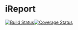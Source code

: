 # iReport
[![Build Status](https://travis-ci.org/ekwaro/iReport.svg?branch=challenge2)](https://travis-ci.org/ekwaro/iReport)[![Coverage Status](https://coveralls.io/repos/github/ekwaro/iReport/badge.svg)](https://coveralls.io/github/ekwaro/iReport)
